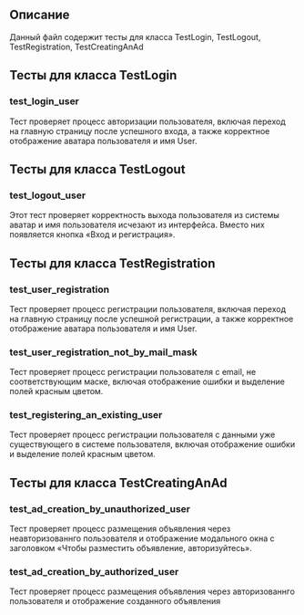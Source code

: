 ## Описание
Данный файл содержит тесты для класса TestLogin, TestLogout, TestRegistration, TestCreatingAnAd

## Тесты для класса TestLogin
### test_login_user
Тест проверяет процесс авторизации пользователя, включая переход на главную страницу после успешного входа, 
а также корректное отображение аватара пользователя и имя User.
## Тесты для класса TestLogout
### test_logout_user
Этот тест проверяет корректность выхода пользователя из системы аватар и имя пользователя исчезают из интерфейса.
Вместо них появляется кнопка «Вход и регистрация».
## Тесты для класса TestRegistration
### test_user_registration
Тест проверяет процесс регистрации пользователя, включая переход на главную страницу после успешной регистрации, 
а также корректное отображение аватара пользователя и имя User.
### test_user_registration_not_by_mail_mask
Тест проверяет процесс регистрации пользователя с email, не соответствующим маске,
включая отображение ошибки и выделение полей красным цветом. 
### test_registering_an_existing_user
Тест проверяет процесс регистрации пользователя с данными уже существующего в системе пользователя,
включая отображение ошибки и выделение полей красным цветом. 
## Тесты для класса TestCreatingAnAd
### test_ad_creation_by_unauthorized_user
Тест проверяет процесс размещения объявления через неавторизованнго пользователя и
отображение модального окна с заголовком «Чтобы разместить объявление, авторизуйтесь».
### test_ad_creation_by_authorized_user
Тест проверяет процесс размещения объявления через авторизованнго пользователя и 
отображение созданного объявления